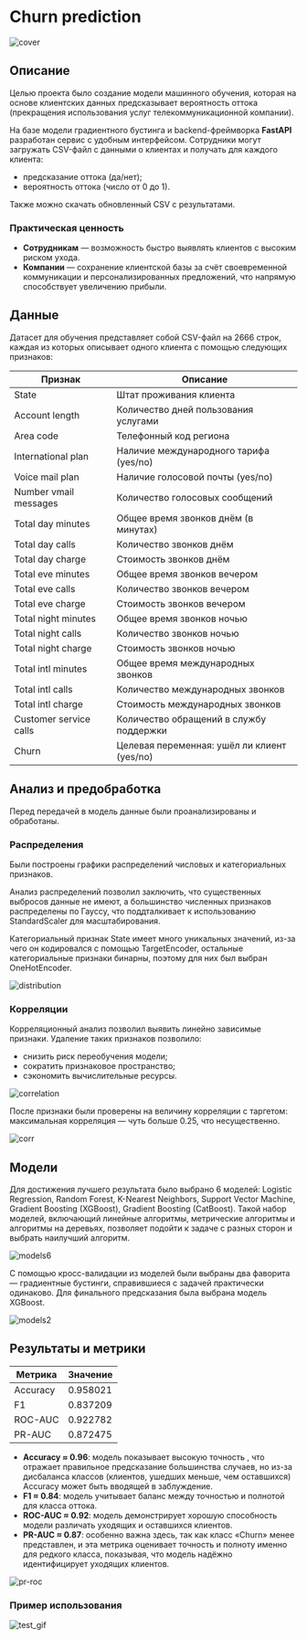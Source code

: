 # Churn prediction

![cover](assets/cover.jpg)

## Описание

Целью проекта было создание модели машинного обучения, которая на основе клиентских данных предсказывает вероятность оттока (прекращения использования услуг телекоммуникационной компании).  

На базе модели градиентного бустинга и backend-фреймворка **FastAPI** разработан сервис с удобным интерфейсом. Сотрудники могут загружать CSV-файл с данными о клиентах и получать для каждого клиента:

* предсказание оттока (да/нет);
* вероятность оттока (число от 0 до 1).

Также можно скачать обновленный CSV с результатами.

### Практическая ценность
- **Сотрудникам** — возможность быстро выявлять клиентов с высоким риском ухода.  
- **Компании** — сохранение клиентской базы за счёт своевременной коммуникации и персонализированных предложений, что напрямую способствует увеличению прибыли.
  
## Данные

Датасет для обучения представляет собой CSV-файл на 2666 строк, каждая из которых описывает одного клиента с помощью следующих признаков:

| Признак                   | Описание                                                      |
|----------------------------|---------------------------------------------------------------|
| State                      | Штат проживания клиента                                        |
| Account length             | Количество дней пользования услугами                           |
| Area code                  | Телефонный код региона                                         |
| International plan         | Наличие международного тарифа (yes/no)                         |
| Voice mail plan            | Наличие голосовой почты (yes/no)                               |
| Number vmail messages      | Количество голосовых сообщений                                  |
| Total day minutes          | Общее время звонков днём (в минутах)                           |
| Total day calls            | Количество звонков днём                                        |
| Total day charge           | Стоимость звонков днём                                         |
| Total eve minutes          | Общее время звонков вечером                                    |
| Total eve calls            | Количество звонков вечером                                     |
| Total eve charge           | Стоимость звонков вечером                                      |
| Total night minutes        | Общее время звонков ночью                                      |
| Total night calls          | Количество звонков ночью                                       |
| Total night charge         | Стоимость звонков ночью                                        |
| Total intl minutes         | Общее время международных звонков                               |
| Total intl calls           | Количество международных звонков                                 |
| Total intl charge          | Стоимость международных звонков                                  |
| Customer service calls     | Количество обращений в службу поддержки                         |
| Churn                      | Целевая переменная: ушёл ли клиент (yes/no)                     |

## Анализ и предобработка

Перед передачей в модель данные были проанализированы и обработаны.

### Распределения

Были построены графики распределений числовых и категориальных признаков. 

Анализ распределений позволил заключить, что существенных выбросов данные не имеют, а большинство численных признаков распределены по Гауссу, что поддталкивает к использованию StandardScaler для масштабирования. 

Категориальный признак State имеет много уникальных значений, из-за чего он кодировался с помощью TargetEncoder, остальные категориальные признаки бинарны, поэтому для них был выбран OneHotEncoder.

![distribution](assets/distribution.jpg)

### Корреляции

Корреляционный анализ позволил выявить линейно зависимые признаки. Удаление таких признаков позволило:
- снизить риск переобучения модели;
- сократить признаковое пространство;
- сэкономить вычислительные ресурсы.

![correlation](assets/correlation.jpg)

После признаки были проверены на величину корреляции с таргетом: максимальная корреляция — чуть больше 0.25, что несущественно.

![corr](assets/corr.jpg)

## Модели

Для достижения лучшего результата было выбрано 6 моделей: Logistic Regression, Random Forest, K-Nearest Neighbors, Support Vector Machine, Gradient Boosting (XGBoost), Gradient Boosting (CatBoost). Такой набор моделей, включающий линейные алгоритмы, метрические алгоритмы и алгоритмы на деревьях, позволяет подойти к задаче с разных сторон и выбрать наилучший алгоритм.

![models6](assets/models6.jpg)

С помощью кросс-валидации из моделей были выбраны два фаворита — градиентные бустинги, справившиеся с задачей практически одинаково. Для финального предсказания была выбрана модель XGBoost.

![models2](assets/models2.jpg)

## Результаты и метрики

| Метрика   | Значение    |
|----------|----------|
| Accuracy | 0.958021 |
| F1       | 0.837209 |
| ROC-AUC  | 0.922782 |
| PR-AUC   | 0.872475 |

- **Accuracy ≈ 0.96**: модель показывает высокую точность , что отражает правильное предсказание большинства случаев, но из-за дисбаланса классов (клиентов, ушедших меньше, чем оставшихся) Accuracy может быть вводящей в заблуждение.
- **F1 ≈ 0.84**: модель учитывает баланс между точностью и полнотой для класса оттока.
- **ROC-AUC ≈ 0.92**: модель демонстрирует хорошую способность модели различать уходящих и оставшихся клиентов.
- **PR-AUC ≈ 0.87**: особенно важна здесь, так как класс «Churn» менее представлен, и эта метрика оценивает точность и полноту именно для редкого класса, показывая, что модель надёжно идентифицирует уходящих клиентов.

![pr-roc](assets/pr-roc.jpg)

### Пример использования
![test_gif](assets/test_gif.gif)
